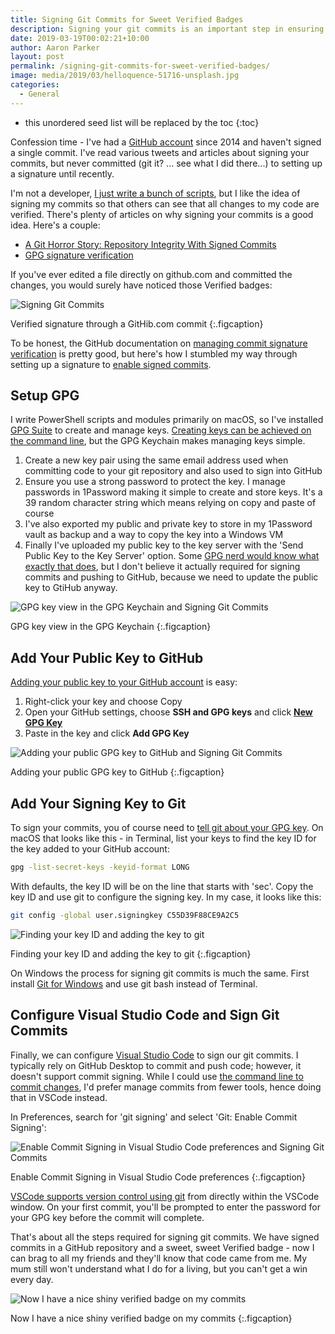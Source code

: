 ```yaml
---
title: Signing Git Commits for Sweet Verified Badges
description: Signing your git commits is an important step in ensuring that your projects and code can be trusted.
date: 2019-03-19T00:02:21+10:00
author: Aaron Parker
layout: post
permalink: /signing-git-commits-for-sweet-verified-badges/
image: media/2019/03/helloquence-51716-unsplash.jpg
categories:
  - General
---
```

* this unordered seed list will be replaced by the toc
{:toc}

Confession time - I've had a [GitHub account](https://github.com/aaronparker?tab=repositories) since 2014 and haven't signed a single commit. I've read various tweets and articles about signing your commits, but never committed (git it? ... see what I did there...) to setting up a signature until recently.

I'm not a developer, [I just write a bunch of scripts]({{site.baseurl}}/tag/powershell/), but I like the idea of signing my commits so that others can see that all changes to my code are verified. There's plenty of articles on why signing your commits is a good idea. Here's a couple:

* [A Git Horror Story: Repository Integrity With Signed Commits](https://mikegerwitz.com/2012/05/a-git-horror-story-repository-integrity-with-signed-commits)
* [GPG signature verification](https://github.blog/2016-04-05-gpg-signature-verification/)

If you've ever edited a file directly on github.com and committed the changes, you would surely have noticed those Verified badges:

![Signing Git Commits]({{site.baseurl}}/media/2019/03/GitHubCommit.png)

Verified signature through a GitHib.com commit
{:.figcaption}

To be honest, the GitHub documentation on [managing commit signature verification](https://help.github.com/en/articles/managing-commit-signature-verification) is pretty good, but here's how I stumbled my way through setting up a signature to [enable signed commits](https://help.github.com/en/articles/managing-commit-signature-verification).

## Setup GPG

I write PowerShell scripts and modules primarily on macOS, so I've installed [GPG Suite](https://gpgtools.org/) to create and manage keys. [Creating keys can be achieved on the command line](https://help.github.com/en/articles/generating-a-new-gpg-key), but the GPG Keychain makes managing keys simple.

  1. Create a new key pair using the same email address used when committing code to your git repository and also used to sign into GitHub
  2. Ensure you use a strong password to protect the key. I manage passwords in 1Password making it simple to create and store keys. It's a 39 random character string which means relying on copy and paste of course
  3. I've also exported my public and private key to store in my 1Password vault as backup and a way to copy the key into a Windows VM
  4. Finally I've uploaded my public key to the key server with the 'Send Public Key to the Key Server' option. Some [GPG nerd would know what exactly that does](https://sks-keyservers.net/overview-of-pools.php), but I don't believe it actually required for signing commits and pushing to GitHub, because we need to update the public key to GtiHub anyway.

![GPG key view in the GPG Keychain and Signing Git Commits]({{site.baseurl}}/media/2019/03/GPG-Key.png)

GPG key view in the GPG Keychain
{:.figcaption}

## Add Your Public Key to GitHub

[Adding your public key to your GitHub account](https://help.github.com/en/articles/adding-a-new-gpg-key-to-your-github-account) is easy:

1. Right-click your key and choose Copy
2. Open your GitHub settings, choose **SSH and GPG keys** and click **[New GPG Key](https://github.com/settings/gpg/new)**
3. Paste in the key and click **Add GPG Key**

![Adding your public GPG key to GitHub and Signing Git Commits]({{site.baseurl}}/media/2019/03/AddGPGKey.png)

Adding your public GPG key to GitHub
{:.figcaption}

## Add Your Signing Key to Git

To sign your commits, you of course need to [tell git about your GPG key](https://help.github.com/en/articles/telling-git-about-your-signing-key). On macOS that looks like this - in Terminal, list your keys to find the key ID for the key added to your GitHub account:

```bash
gpg -list-secret-keys -keyid-format LONG
```

With defaults, the key ID will be on the line that starts with 'sec'. Copy the key ID and use git to configure the signing key. In my case, it looks like this:

```bash
git config -global user.signingkey C55D39F88CE9A2C5
```

![Finding your key ID and adding the key to git]({{site.baseurl}}/media/2019/03/gitconfig.png)

Finding your key ID and adding the key to git
{:.figcaption}

On Windows the process for signing git commits is much the same. First install [Git for Windows](https://gitforwindows.org/) and use git bash instead of Terminal.

## Configure Visual Studio Code and Sign Git Commits

Finally, we can configure [Visual Studio Code](https://code.visualstudio.com/) to sign our git commits. I typically rely on GitHub Desktop to commit and push code; however, it doesn't support commit signing. While I could use [the command line to commit changes](https://help.github.com/en/articles/signing-commits), I'd prefer manage commits from fewer tools, hence doing that in VSCode instead.

In Preferences, search for 'git signing' and select 'Git: Enable Commit Signing':

![Enable Commit Signing in Visual Studio Code preferences and Signing Git Commits]({{site.baseurl}}/media/2019/03/VSCode-GitSigning.png)

Enable Commit Signing in Visual Studio Code preferences
{:.figcaption}

[VSCode supports version control using git](https://code.visualstudio.com/docs/introvideos/versioncontrol) from directly within the VSCode window. On your first commit, you'll be prompted to enter the password for your GPG key before the commit will complete.

That's about all the steps required for signing git commits. We have signed commits in a GitHub repository and a sweet, sweet Verified badge - now I can brag to all my friends and they'll know that code came from me. My mum still won't understand what I do for a living, but you can't get a win every day.

![Now I have a nice shiny verified badge on my commits]({{site.baseurl}}/media/2019/03/Verified.gif)

Now I have a nice shiny verified badge on my commits
{:.figcaption}
